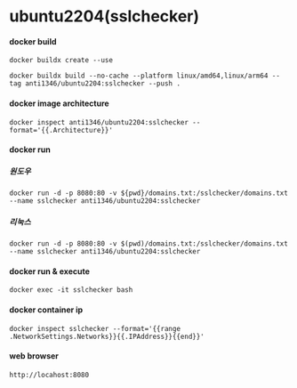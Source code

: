 # ubuntu2204(sslchecker)

#### docker build
```
docker buildx create --use
```
```
docker buildx build --no-cache --platform linux/amd64,linux/arm64 --tag anti1346/ubuntu2204:sslchecker --push .
```

#### docker image architecture
```
docker inspect anti1346/ubuntu2204:sslchecker --format='{{.Architecture}}'
```

#### docker run
##### 원도우
```
docker run -d -p 8080:80 -v ${pwd}/domains.txt:/sslchecker/domains.txt --name sslchecker anti1346/ubuntu2204:sslchecker
```
##### 리눅스
```
docker run -d -p 8080:80 -v $(pwd)/domains.txt:/sslchecker/domains.txt --name sslchecker anti1346/ubuntu2204:sslchecker
```

#### docker run & execute
```
docker exec -it sslchecker bash
```

#### docker container ip
```
docker inspect sslchecker --format='{{range .NetworkSettings.Networks}}{{.IPAddress}}{{end}}'
```

#### web browser
```
http://locahost:8080
```
